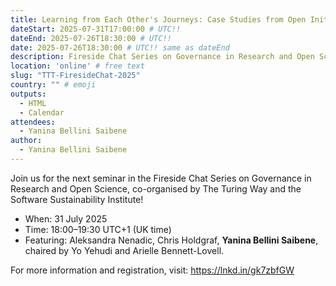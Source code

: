 ```yaml
---
title: Learning from Each Other's Journeys: Case Studies from Open Initiatives
dateStart: 2025-07-31T17:00:00 # UTC!!
dateEnd: 2025-07-26T18:30:00 # UTC!!
date: 2025-07-26T18:30:00 # UTC!! same as dateEnd
description: Fireside Chat Series on Governance in Research and Open Science
location: 'online' # free text
slug: "TTT-FiresideChat-2025"
country: "" # emoji
outputs:
  - HTML
  - Calendar
attendees:
  - Yanina Bellini Saibene
author:
  - Yanina Bellini Saibene
---
```


Join us for the next seminar in the Fireside Chat Series on Governance in Research and Open Science, co-organised by The Turing Way and the Software Sustainability Institute!

* When: 31 July 2025
* Time: 18:00–19:30 UTC+1 (UK time)
* Featuring: Aleksandra Nenadic, Chris Holdgraf, **Yanina Bellini Saibene**, chaired by Yo Yehudi and Arielle Bennett-Lovell.

For more information and registration, visit: https://lnkd.in/gk7zbfGW
